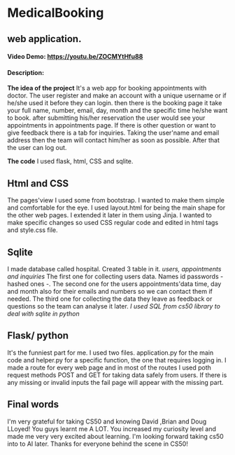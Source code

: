 # MedicalBooking
## web application.
#### Video Demo:  https://youtu.be/ZOCMYtHfu88
#### Description:
**The idea of the project**
It's a web app for booking appointments with doctor. The user register and make an account with a unique username or if he/she used it before they can login.
then there is the booking page it take your full name, number, email, day, month and the specific time he/she want to book.
after submitting his/her reservation the user would see your appointments in appointments page.
If there is other question or want to give feedback there is a tab for inquiries.
Taking the user'name and email address then the team will contact him/her as soon as possible.
After that the user can log out.

**The code**
I used flask, html, CSS and sqlite.

## Html and CSS
The pages'view I used some from bootstrap. I wanted to make them simple and comfortable for the eye.
I used layout.html for being the main shape for the other web pages. I extended it later in them using Jinja.
I wanted to make specific changes so used CSS regular code and edited in html tags and style.css file.

## Sqlite
I made database called hospital. Created 3 table in it.
*users, appointments and inquiries*
The first one for collecting users data. Names id passwords - hashed ones -.
The second one for the users appointments'data time, day and month also for
their emails and numbers so we can contact them if needed.
The third one for collecting the data they leave as feedback or
questions so the team can analyse it later.
*I used SQL from cs50 library to deal with sqlite in python*

## Flask/ python
It's the funniest part for me. I used two files. application.py for the main code and
helper.py for a specific function, the one that requires logging in.
I made a route for every web page and in most of the routes I used poth request methods
POST and GET for taking data safely from users.
If there is any missing or invalid inputs the fail page will appear with the missing part.

## Final words
I'm very grateful for taking CS50 and knowing David ,Brian and Doug LLoyed! You guys learnt me A LOT.
You increased my curiosity level and made me very very excited about learning. I'm looking forward taking cs50 into to AI later.
Thanks for everyone behind the scene in CS50!

